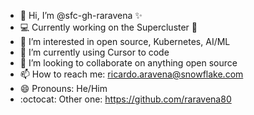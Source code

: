 - 👋 Hi, I’m @sfc-gh-raravena ✨
- 💻 Currently working on the Supercluster 💪
- 👀 I’m interested in open source, Kubernetes, AI/ML
- 🌱 I’m currently using Cursor to code
- 💞️ I’m looking to collaborate on anything open source
- 📫 How to reach me: ricardo.aravena@snowflake.com
- 😄 Pronouns: He/Him
- :octocat: Other one: https://github.com/raravena80
<!---
sfc-gh-raravena/sfc-gh-raravena is a ✨ special ✨ repository because its `README.md` (this file) appears on your GitHub profile.
You can click the Preview link to take a look at your changes.
--->
